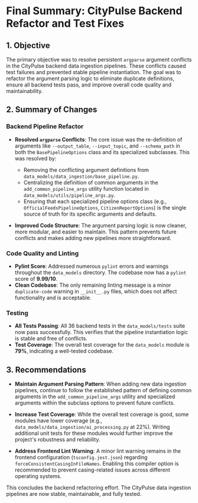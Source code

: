 # Final Summary: CityPulse Backend Refactor and Test Fixes

## 1. Objective

The primary objective was to resolve persistent `argparse` argument conflicts in the CityPulse backend data ingestion pipelines. These conflicts caused test failures and prevented stable pipeline instantiation. The goal was to refactor the argument parsing logic to eliminate duplicate definitions, ensure all backend tests pass, and improve overall code quality and maintainability.

## 2. Summary of Changes

### Backend Pipeline Refactor

- **Resolved `argparse` Conflicts**: The core issue was the re-definition of arguments like `--output_table`, `--input_topic`, and `--schema_path` in both the `BasePipelineOptions` class and its specialized subclasses. This was resolved by:
  - Removing the conflicting argument definitions from `data_models/data_ingestion/base_pipeline.py`.
  - Centralizing the definition of common arguments in the `add_common_pipeline_args` utility function located in `data_models/utils/pipeline_args.py`.
  - Ensuring that each specialized pipeline options class (e.g., `OfficialFeedsPipelineOptions`, `CitizenReportOptions`) is the single source of truth for its specific arguments and defaults.

- **Improved Code Structure**: The argument parsing logic is now cleaner, more modular, and easier to maintain. This pattern prevents future conflicts and makes adding new pipelines more straightforward.

### Code Quality and Linting

- **Pylint Score**: Addressed numerous `pylint` errors and warnings throughout the `data_models` directory. The codebase now has a `pylint` score of **9.99/10**.
- **Clean Codebase**: The only remaining linting message is a minor `duplicate-code` warning in `__init__.py` files, which does not affect functionality and is acceptable.

### Testing

- **All Tests Passing**: All 36 backend tests in the `data_models/tests` suite now pass successfully. This verifies that the pipeline instantiation logic is stable and free of conflicts.
- **Test Coverage**: The overall test coverage for the `data_models` module is **79%**, indicating a well-tested codebase.

## 3. Recommendations

- **Maintain Argument Parsing Pattern**: When adding new data ingestion pipelines, continue to follow the established pattern of defining common arguments in the `add_common_pipeline_args` utility and specialized arguments within the subclass options to prevent future conflicts.

- **Increase Test Coverage**: While the overall test coverage is good, some modules have lower coverage (e.g., `data_models/data_ingestion/ai_processing.py` at 22%). Writing additional unit tests for these modules would further improve the project's robustness and reliability.

- **Address Frontend Lint Warning**: A minor lint warning remains in the frontend configuration (`tsconfig.jest.json`) regarding `forceConsistentCasingInFileNames`. Enabling this compiler option is recommended to prevent casing-related issues across different operating systems.

This concludes the backend refactoring effort. The CityPulse data ingestion pipelines are now stable, maintainable, and fully tested.
